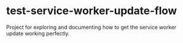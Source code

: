 # test-service-worker-update-flow
Project for exploring and documenting how to get the service worker update working perfectly.
